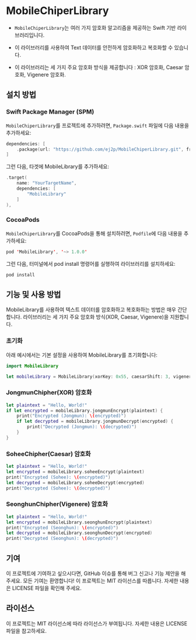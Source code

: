 # MobileChiperLibrary

- `MobileChiperLibrary`는 여러 가지 암호화 알고리즘을 제공하는 Swift 기반 라이브러리입니다. 

- 이 라이브러리를 사용하여 Text 데이터를 안전하게 암호화하고 복호화할 수 있습니다. 

- 이 라이브러리는 세 가지 주요 암호화 방식을 제공합니다 : XOR 암호화, Caesar 암호화, Vigenere 암호화.


## 설치 방법

### Swift Package Manager (SPM)

`MobileChiperLibrary`를 프로젝트에 추가하려면, `Package.swift` 파일에 다음 내용을 추가하세요:

```swift
dependencies: [
    .package(url: "https://github.com/ej2p/MobileChiperLibrary.git", from: "1.0.0")
]
```

그런 다음, 타겟에 MobileLibrary를 추가하세요:

```swift
.target(
    name: "YourTargetName",
    dependencies: [
        "MobileLibrary"
    ]
),
```

### CocoaPods

`MobileChiperLibrary`를 CocoaPods을 통해 설치하려면, `Podfile`에 다음 내용을 추가하세요:

```swift
pod 'MobileLibrary', '~> 1.0.0'
```

그런 다음, 터미널에서 pod install 명령어를 실행하여 라이브러리를 설치하세요:

```swift
pod install
```


## 기능 및 사용 방법

MobileLibrary를 사용하여 텍스트 데이터를 암호화하고 복호화하는 방법은 매우 간단합니다. 라이브러리는 세 가지 주요 암호화 방식(XOR, Caesar, Vigenere)을 지원합니다.

### 초기화

아래 예시에서는 기본 설정을 사용하여 MobileLibrary를 초기화합니다:

```swift
import MobileLibrary

let mobileLibrary = MobileLibrary(xorKey: 0x55, caesarShift: 3, vigenereKey: "KEY")
```

### JongmunChipher(XOR) 암호화

```swift
let plaintext = "Hello, World!"
if let encrypted = mobileLibrary.jongmunEncrypt(plaintext) {
    print("Encrypted (Jongmun): \(encrypted)")
    if let decrypted = mobileLibrary.jongmunDecrypt(encrypted) {
        print("Decrypted (Jongmun): \(decrypted)")
    }
}
```

### SoheeChipher(Caesar) 암호화

```swift
let plaintext = "Hello, World!"
let encrypted = mobileLibrary.soheeEncrypt(plaintext)
print("Encrypted (Sohee): \(encrypted)")
let decrypted = mobileLibrary.soheeDecrypt(encrypted)
print("Decrypted (Sohee): \(decrypted)")
```

### SeonghunChipher(Vigenere) 암호화

```swift
let plaintext = "Hello, World!"
let encrypted = mobileLibrary.seonghunEncrypt(plaintext)
print("Encrypted (Seonghun): \(encrypted)")
let decrypted = mobileLibrary.seonghunDecrypt(encrypted)
print("Decrypted (Seonghun): \(decrypted)")
```


## 기여

이 프로젝트에 기여하고 싶으시다면, GitHub 이슈를 통해 버그 신고나 기능 제안을 해주세요. 모든 기여는 환영합니다!
이 프로젝트는 MIT 라이선스를 따릅니다. 자세한 내용은 LICENSE 파일을 확인해 주세요.


## 라이선스

이 프로젝트는 MIT 라이선스에 따라 라이선스가 부여됩니다. 자세한 내용은 LICENSE 파일을 참고하세요.
